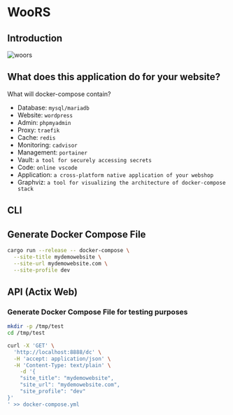 # WooRS

## Introduction

![woors](https://raw.githubusercontent.com/codesapienbe/woors/main/logo.svg)

## What does this application do for your website?
What will docker-compose contain?
- Database: `mysql/mariadb`
- Website: `wordpress`
- Admin: `phpmyadmin`
- Proxy: `traefik`
- Cache: `redis`
- Monitoring: `cadvisor`
- Management: `portainer`
- Vault: `a tool for securely accessing secrets`
- Code: `online vscode`
- Application: `a cross-platform native application of your webshop`
- Graphviz: `a tool for visualizing the architecture of docker-compose stack`


## CLI

## Generate Docker Compose File

```bash
cargo run --release -- docker-compose \
  --site-title mydemowebsite \
  --site-url mydemowebsite.com \
  --site-profile dev
```

## API (Actix Web)

### Generate Docker Compose File for testing purposes 

```bash
mkdir -p /tmp/test
cd /tmp/test
```


```bash
curl -X 'GET' \
  'http://localhost:8888/dc' \
  -H 'accept: application/json' \
  -H 'Content-Type: text/plain' \
    -d '{
    "site_title": "mydemowebsite",
    "site_url": "mydemowebsite.com",
    "site_profile": "dev"
}'
' >> docker-compose.yml
```
